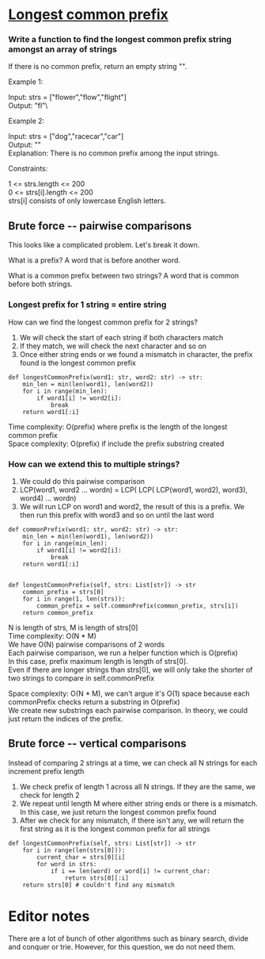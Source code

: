 # [Longest common prefix](https://leetcode.com/problems/longest-common-prefix/description/)

### Write a function to find the longest common prefix string amongst an array of strings

If there is no common prefix, return an empty string "".

Example 1:

Input: strs = ["flower","flow","flight"]\
Output: "fl"\

Example 2:

Input: strs = ["dog","racecar","car"]\
Output: ""\
Explanation: There is no common prefix among the input strings.
 

Constraints:

1 <= strs.length <= 200\
0 <= strs[i].length <= 200\
strs[i] consists of only lowercase English letters.



## Brute force -- pairwise comparisons

This looks like a complicated problem. Let's break it down.

What is a prefix? A word that is before another word.

What is a common prefix between two strings? A word that is common before both strings.


### Longest prefix for 1 string = entire string
How can we find the longest common prefix for 2 strings?
1. We will check the start of each string if both characters match
2. If they match, we will check the next character and so on
3. Once either string ends or we found a mismatch in character, the prefix found is the longest common prefix

```python3 []
def longestCommonPrefix(word1: str, word2: str) -> str:
    min_len = min(len(word1), len(word2))
    for i in range(min_len):
        if word1[i] != word2[i]:
            break
    return word1[:i] 
```

Time complexity: O(prefix) where prefix is the length of the longest common prefix\
Space complexity: O(prefix) if include the prefix substring created



### How can we extend this to multiple strings?
1. We could do this pairwise comparison
2. LCP(word1, word2 ... wordn) = LCP( LCP( LCP(word1, word2), word3), word4) ... wordn)
3. We will run LCP on word1 and word2, the result of this is a prefix. We then run this prefix with word3 and so on until the last word

```python3 []
def commonPrefix(word1: str, word2: str) -> str:
    min_len = min(len(word1), len(word2))
    for i in range(min_len):
        if word1[i] != word2[i]:
            break
    return word1[:i]


def longestCommonPrefix(self, strs: List[str]) -> str
    common_prefix = strs[0]
    for i in range(1, len(strs)):
        common_prefix = self.commonPrefix(common_prefix, strs[i])
    return common_prefix
```
N is length of strs, M is length of strs[0]\
Time complexity: O(N * M)\
We have O(N) pairwise comparisons of 2 words\
Each pairwise comparison, we run a helper function which is O(prefix)\
In this case, prefix maximum length is length of strs[0]. \
Even if there are longer strings than strs[0], we will only take the shorter of two strings to compare in self.commonPrefix

Space complexity: O(N * M), we can't argue it's O(1) space because each commonPrefix checks return a substring in O(prefix)\
We create new substrings each pairwise comparison. In theory, we could just return the indices of the prefix.

## Brute force -- vertical comparisons

Instead of comparing 2 strings at a time, we can check all N strings for each increment prefix length
1. We check prefix of length 1 across all N strings. If they are the same, we check for length 2
2. We repeat until length M where either string ends or there is a mismatch. In this case, we just return the longest common prefix found
3. After we check for any mismatch, if there isn't any, we will return the first string as it is the longest common prefix for all strings

```python3 []
def longestCommonPrefix(self, strs: List[str]) -> str
    for i in range(len(strs[0])):
        current_char = strs[0][i]
        for word in strs:
            if i == len(word) or word[i] != current_char:
                return strs[0][:i]
    return strs[0] # couldn't find any mismatch
```

# Editor notes
There are a lot of bunch of other algorithms such as binary search, divide and conquer or trie. However, for this question, we do not need them. 

